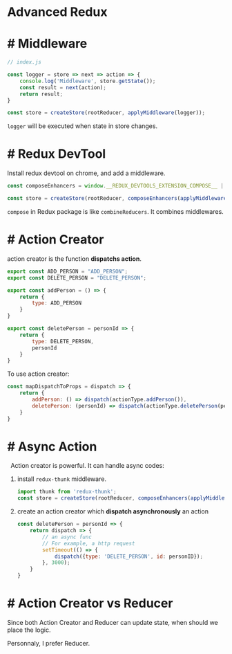 #  Advanced Redux

# #  Middleware

```javascript
// index.js

const logger = store => next => action => {
    console.log('Middleware', store.getState());
    const result = next(action);
    return result;
}

const store = createStore(rootReducer, applyMiddleware(logger));
```

`logger` will be executed when state in store changes.

# #  Redux DevTool

Install redux devtool on chrome, and add a middleware.

```javascript
const composeEnhancers = window.__REDUX_DEVTOOLS_EXTENSION_COMPOSE__ || compose;

const store = createStore(rootReducer, composeEnhancers(applyMiddleware(logger)));
```

`compose` in Redux package is like `combineReducers`. It combines middlewares.

# #  Action Creator

action creator is the function **dispatchs action**.

```javascript
export const ADD_PERSON = "ADD_PERSON";
export const DELETE_PERSON = "DELETE_PERSON";

export const addPerson = () => {
    return {
        type: ADD_PERSON
    }
}

export const deletePerson = personId => {
    return {
        type: DELETE_PERSON,
        personId
    }
}
```

To use action creator:

```javascript
const mapDispatchToProps = dispatch => {
    return {
        addPerson: () => dispatch(actionType.addPerson()),
        deletePerson: (personId) => dispatch(actionType.deletePerson(personId)), 
    }
}
```

# #  Async Action
 
Action creator is powerful. It can handle async codes:

1. install `redux-thunk` middleware.

    ```javascript
    import thunk from 'redux-thunk';
    const store = createStore(rootReducer, composeEnhancers(applyMiddleware(logger, thunk)));
    ```

2. create an action creator which **dispatch asynchronously** an action

    ```javascript
    const deletePerson = personId => {
        return dispatch => {
            // an async func
            // For example, a http request
            setTimeout(() => {
                dispatch({type: 'DELETE_PERSON', id: personID});
            }, 3000);
        }
    }
    ```

# #  Action Creator vs Reducer

Since both Action Creator and Reducer can update state, when should we place the logic.

Personnaly, I prefer Reducer.

